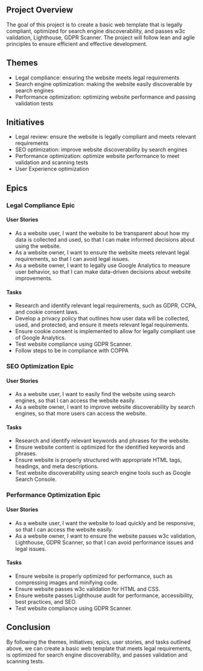 ## Project Overview

The goal of this project is to create a basic web template that is legally compliant, optimized for search engine discoverability, and passes w3c validation, Lighthouse, GDPR Scanner. The project will follow lean and agile principles to ensure efficient and effective development.

## Themes

- Legal compliance: ensuring the website meets legal requirements
- Search engine optimization: making the website easily discoverable by search engines
- Performance optimization: optimizing website performance and passing validation tests

## Initiatives

- Legal review: ensure the website is legally compliant and meets relevant requirements
- SEO optimization: improve website discoverability by search engines
- Performance optimization: optimize website performance to meet validation and scanning tests
- User Experience optimization

## Epics

### Legal Compliance Epic

#### User Stories

- As a website user, I want the website to be transparent about how my data is collected and used, so that I can make informed decisions about using the website.
- As a website owner, I want to ensure the website meets relevant legal requirements, so that I can avoid legal issues.
- As a website owner, I want to legally use Google Analytics to measure user behavior, so that I can make data-driven decisions about website improvements.

#### Tasks

- Research and identify relevant legal requirements, such as GDPR, CCPA, and cookie consent laws.
- Develop a privacy policy that outlines how user data will be collected, used, and protected, and ensure it meets relevant legal requirements.
- Ensure cookie consent is implemented to allow for legally compliant use of Google Analytics.
- Test website compliance using GDPR Scanner.
- Follow steps to be in compliance with COPPA

### SEO Optimization Epic

#### User Stories

- As a website user, I want to easily find the website using search engines, so that I can access the website easily.
- As a website owner, I want to improve website discoverability by search engines, so that more users can access the website.

#### Tasks

- Research and identify relevant keywords and phrases for the website.
- Ensure website content is optimized for the identified keywords and phrases.
- Ensure website is properly structured with appropriate HTML tags, headings, and meta descriptions.
- Test website discoverability using search engine tools such as Google Search Console.

### Performance Optimization Epic

#### User Stories

- As a website user, I want the website to load quickly and be responsive, so that I can access the website easily.
- As a website owner, I want to ensure the website passes w3c validation, Lighthouse, GDPR Scanner, so that I can avoid performance issues and legal issues.

#### Tasks

- Ensure website is properly optimized for performance, such as compressing images and minifying code.
- Ensure website passes w3c validation for HTML and CSS.
- Ensure website passes Lighthouse audit for performance, accessibility, best practices, and SEO.
- Test website compliance using GDPR Scanner.

## Conclusion

By following the themes, initiatives, epics, user stories, and tasks outlined above, we can create a basic web template that meets legal requirements, is optimized for search engine discoverability, and passes validation and scanning tests.

